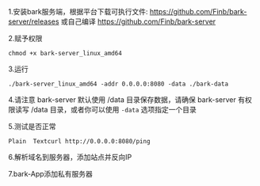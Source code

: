 1.安装bark服务端，根据平台下载可执行文件:
https://github.com/Finb/bark-server/releases
或自己编译
https://github.com/Finb/bark-server

2.赋予权限

```
chmod +x bark-server_linux_amd64
```

3.运行

```
./bark-server_linux_amd64 -addr 0.0.0.0:8080 -data ./bark-data
```

4.请注意 bark-server 默认使用 /data 目录保存数据，请确保 bark-server 有权限读写 /data 目录，或者你可以使用 `-data` 选项指定一个目录

5.测试是否正常

```
Plain  Textcurl http://0.0.0.0:8080/ping
```

6.解析域名到服务器，添加站点并反向IP

7.bark-App添加私有服务器


